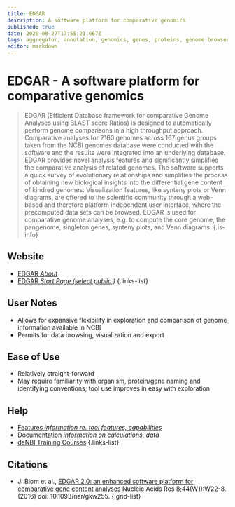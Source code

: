 ```yaml
---
title: EDGAR
description: A software platform for comparative genomics
published: true
date: 2020-08-27T17:55:21.667Z
tags: aggregator, annotation, genomics, genes, proteins, genome browser, comparative genomics, database, homology, browser, data visualization, orthology, data export
editor: markdown
---
```


# EDGAR - A software platform for comparative genomics
>EDGAR (Efficient Database framework for comparative Genome Analyses using BLAST score Ratios) is designed to automatically perform genome comparisons in a high throughput approach. Comparative analyses for 2160 genomes across 167 genus groups taken from the NCBI genomes database were conducted with the software and the results were integrated into an underlying database. EDGAR provides novel analysis features and significantly simplifies the comparative analysis of related genomes. The software supports a quick survey of evolutionary relationships and simplifies the process of obtaining new biological insights into the differential gene content of kindred genomes. Visualization features, like synteny plots or Venn diagrams, are offered to the scientific community through a web-based and therefore platform independent user interface, where the precomputed data sets can be browsed. EDGAR is used for comparative genome analyses, e.g. to compute the core genome, the pangenome, singleton genes, synteny plots, and Venn diagrams.
{.is-info}

## Website
- [EDGAR *About*](https://www.uni-giessen.de/fbz/fb08/Inst/bioinformatik/software/EDGAR)
- [EDGAR *Start Page (select public )*](https://edgar.computational.bio.uni-giessen.de)
{.links-list}

## User Notes
- Allows for expansive flexibility in exploration and comparison of genome information available in NCBI
- Permits for data browsing, visualization and export

## Ease of Use
- Relatively straight-forward
- May require familiarity with organism, protein/gene naming and identifying conventions; tool use improves in easy with exploration

## Help
- [Features *information re. tool features, capabilities*](https://www.uni-giessen.de/fbz/fb08/Inst/bioinformatik/software/EDGAR/Features)
- [Documentation *information on calculations, data*](https://www.uni-giessen.de/fbz/fb08/Inst/bioinformatik/software/EDGAR/documentation)
- [deNBI Training Courses](https://www.denbi.de/training/814-6th-de-nbi-genomics-training-course)
{.links-list}

## Citations
- J. Blom et al., [EDGAR 2.0: an enhanced software platform for comparative gene content analyses](https://pubmed.ncbi.nlm.nih.gov/27098043/) Nucleic Acids Res 8;44(W1):W22-8. (2016) doi: 10.1093/nar/gkw255.
{.grid-list}





